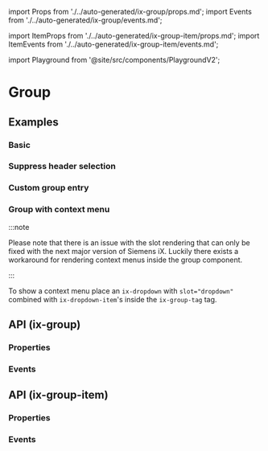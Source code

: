 import Props from './../auto-generated/ix-group/props.md';
import Events from './../auto-generated/ix-group/events.md';

import ItemProps from './../auto-generated/ix-group-item/props.md';
import ItemEvents from './../auto-generated/ix-group-item/events.md';

import Playground from '@site/src/components/PlaygroundV2';

# Group

## Examples

### Basic 

<Playground
  name="group" 
  height="16rem"
  examplesByName>
</Playground>

### Suppress header selection

<Playground
  name="group-header-suppressed" 
  height="16rem"
  hideInitalCodePreview
  examplesByName>
</Playground>

### Custom group entry

<Playground
  name="group-custom-entry" 
  height="16rem"
  hideInitalCodePreview
  examplesByName>
</Playground>

### Group with context menu

:::note

Please note that there is an issue with the slot rendering that can only be fixed with the next major version of Siemens iX.
Luckily there exists a workaround for rendering context menus inside the group component.

:::

To show a context menu place an `ix-dropdown` with `slot="dropdown"` combined with `ix-dropdown-item`'s inside the `ix-group-tag` tag.

<Playground
  name="group-context-menu" 
  height="16rem"
  hideInitalCodePreview
  examplesByName>
</Playground>

## API (ix-group)

### Properties

<Props />

### Events

<Events />

## API (ix-group-item)

### Properties

<ItemProps />

### Events

<ItemEvents />
